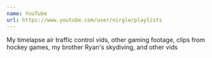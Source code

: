 ```yaml
---
name: YouTube
url: https://www.youtube.com/user/nirgle/playlists
---
```


My timelapse air traffic control vids, other gaming footage, clips from hockey games, my brother Ryan's skydiving, and other vids
